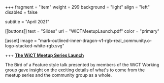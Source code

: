 +++
fragment = "item"
weight = 299
background = "light"
align = "left"
disabled = false

subtitle = "April 2021"

[[buttons]]
  text = "Slides"
  url = "WICTMeetupLaunch.pdf"
  color = "primary"

[asset]
  image = "mark-outlined-inner-dragon-v1-rgb-real_community.o-logo-stacked-white-rgb.svg"

+++
[**The WiCT Meetup Series Launch**](https://www.meetup.com/meetup-group-ifwtlvwd/events/277283914/)

The Bird of a Feature style talk presented by members of the WiCT Working group gave insight on the exciting details of what's to come from the meetup series and the community group as a whole.
